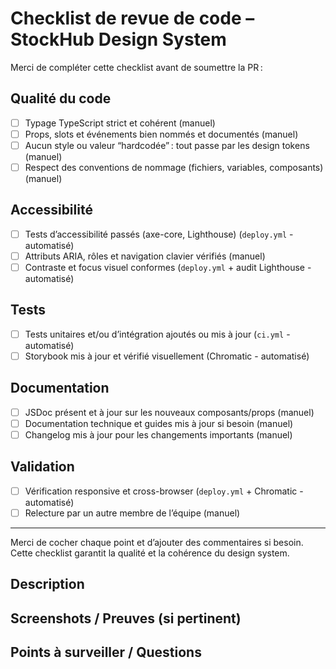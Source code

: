# Checklist de revue de code – StockHub Design System

Merci de compléter cette checklist avant de soumettre la PR :

## Qualité du code
- [ ] Typage TypeScript strict et cohérent (manuel)
- [ ] Props, slots et événements bien nommés et documentés (manuel)
- [ ] Aucun style ou valeur “hardcodée” : tout passe par les design tokens (manuel)
- [ ] Respect des conventions de nommage (fichiers, variables, composants) (manuel)

## Accessibilité
- [ ] Tests d’accessibilité passés (axe-core, Lighthouse) (`deploy.yml` - automatisé)
- [ ] Attributs ARIA, rôles et navigation clavier vérifiés (manuel)
- [ ] Contraste et focus visuel conformes (`deploy.yml` + audit Lighthouse - automatisé)

## Tests
- [ ] Tests unitaires et/ou d’intégration ajoutés ou mis à jour (`ci.yml` - automatisé)
- [ ] Storybook mis à jour et vérifié visuellement (Chromatic - automatisé)

## Documentation
- [ ] JSDoc présent et à jour sur les nouveaux composants/props (manuel)
- [ ] Documentation technique et guides mis à jour si besoin (manuel)
- [ ] Changelog mis à jour pour les changements importants (manuel)

## Validation
- [ ] Vérification responsive et cross-browser (`deploy.yml` + Chromatic - automatisé)
- [ ] Relecture par un autre membre de l’équipe (manuel)

---
Merci de cocher chaque point et d’ajouter des commentaires si besoin. Cette checklist garantit la qualité et la cohérence du design system.

## Description
<!-- Explique le contexte, les changements apportés, l'impact et les points d'attention -->

## Screenshots / Preuves (si pertinent)
<!-- Ajoute des captures d'écran, liens Chromatic, rapport Lighthouse, etc. -->

## Points à surveiller / Questions
<!-- Liste les points à valider ou les questions pour les reviewers -->

